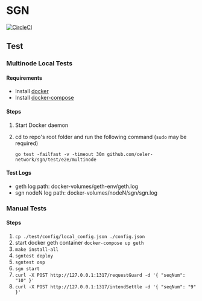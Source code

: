 # SGN

[![CircleCI](https://circleci.com/gh/celer-network/sgn/tree/master.svg?style=svg)](https://circleci.com/gh/celer-network/sgn/tree/master)

## Test

### Multinode Local Tests

#### Requirements

- Install [docker](https://docs.docker.com/install/)
- Install [docker-compose](https://docs.docker.com/compose/install/)

#### Steps

1. Start Docker daemon
2. cd to repo's root folder and run the following command (`sudo` may be required)

   `go test -failfast -v -timeout 30m github.com/celer-network/sgn/test/e2e/multinode`

#### Test Logs

- geth log path: docker-volumes/geth-env/geth.log
- sgn nodeN log path: docker-volumes/nodeN/sgn/sgn.log

### Manual Tests

#### Steps

1. `cp ./test/config/local_config.json ./config.json`
1. start docker geth container `docker-compose up geth`
1. `make install-all`
1. `sgntest deploy`
1. `sgntest osp`
1. `sgn start`
1. `curl -X POST http://127.0.0.1:1317/requestGuard -d '{ "seqNum": "10" }'`
1. `curl -X POST http://127.0.0.1:1317/intendSettle -d '{ "seqNum": "9" }'`
